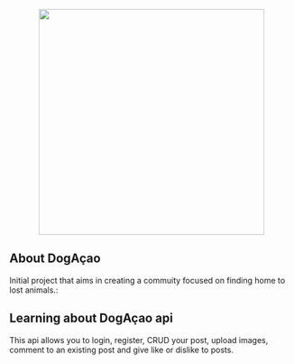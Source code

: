 <p align="center"><img src="https://i.imgur.com/FbTY315.png" width="400"></p>

## About DogAçao

Initial project that aims in creating a commuity focused on finding home to lost animals.:

## Learning about DogAçao api

This api allows you to login, register, CRUD your post, upload images, comment to an existing post
and give like or dislike to posts. 
